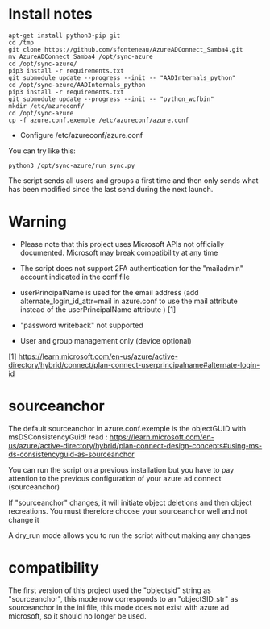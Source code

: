 Install notes
==============

```
apt-get install python3-pip git
cd /tmp
git clone https://github.com/sfonteneau/AzureADConnect_Samba4.git
mv AzureADConnect_Samba4 /opt/sync-azure
cd /opt/sync-azure/
pip3 install -r requirements.txt
git submodule update --progress --init -- "AADInternals_python"
cd /opt/sync-azure/AADInternals_python
pip3 install -r requirements.txt
git submodule update --progress --init -- "python_wcfbin"
mkdir /etc/azureconf/
cd /opt/sync-azure
cp -f azure.conf.exemple /etc/azureconf/azure.conf
```

 - Configure /etc/azureconf/azure.conf

You can try like this:

```
python3 /opt/sync-azure/run_sync.py
```

The script sends all users and groups a first time and then only sends what has been modified since the last send during the next launch.

Warning
========

* Please note that this project uses Microsoft APIs not officially documented. Microsoft may break compatibility at any time

* The script does not support 2FA authentication for the "mailadmin" account indicated in the conf file

* userPrincipalName is used for the email address (add alternate_login_id_attr=mail in azure.conf to use the mail attribute instead of the userPrincipalName attribute ) [1]

* "password writeback" not supported

* User and group management only (device optional)

[1] https://learn.microsoft.com/en-us/azure/active-directory/hybrid/connect/plan-connect-userprincipalname#alternate-login-id

sourceanchor
=============

The default sourceanchor in azure.conf.exemple is the objectGUID with msDSConsistencyGuid! read : https://learn.microsoft.com/en-us/azure/active-directory/hybrid/plan-connect-design-concepts#using-ms-ds-consistencyguid-as-sourceanchor

You can run the script on a previous installation but you have to pay attention to the previous configuration of your azure ad connect (sourceanchor)

If "sourceanchor" changes, it will initiate object deletions and then object recreations. You must therefore choose your sourceanchor well and not change it

A dry_run mode allows you to run the script without making any changes


compatibility
================

The first version of this project used the "objectsid" string as "sourceanchor", this mode now corresponds to an "objectSID_str" as sourceanchor in the ini file, this mode does not exist with azure ad microsoft, so it should no longer be used.

